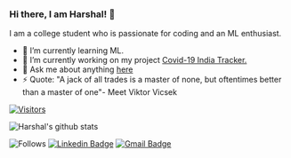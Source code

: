 ### Hi there, I am Harshal! 👋

I am a college student who is passionate for coding and an ML enthusiast. 



- 🌱 I’m currently learning ML.
- 🔭 I’m currently working on my project [Covid-19 India Tracker.](https://github.com/harshalstomp/COVID-19-India-Tracker)
- 💬 Ask me about anything [here](https://github.com/harshalstomp/harshalstomp/issues)
- ⚡ Quote: "A jack of all trades is a master of none, but oftentimes better than a master of one"- Meet Viktor Vicsek 

[![Visitors](https://visitor-badge.glitch.me/badge?page_id=harshalstomp.visitor-badge)](https://github.com/vinitshahdeo)

![Harshal's github stats](https://github-readme-stats.vercel.app/api?username=harshalstomp&show_icons=true&hide=["prs"])

![Follows](https://img.shields.io/github/followers/harshalstomp?style=social)
[![Linkedin Badge](https://img.shields.io/badge/-LinkedIn-blue?style=flat-square&logo=Linkedin&logoColor=white&link=https://www.linkedin.com/in/harshalpatel14/)](https://www.linkedin.com/in/harshalpatel14/)
[![Gmail Badge](https://img.shields.io/badge/-Gmail-c14438?style=flat-square&logo=Gmail&logoColor=white&link=mailto:harshalpatel14799@gmail.com)](mailto:harshalpatel14799@gmail.com)
